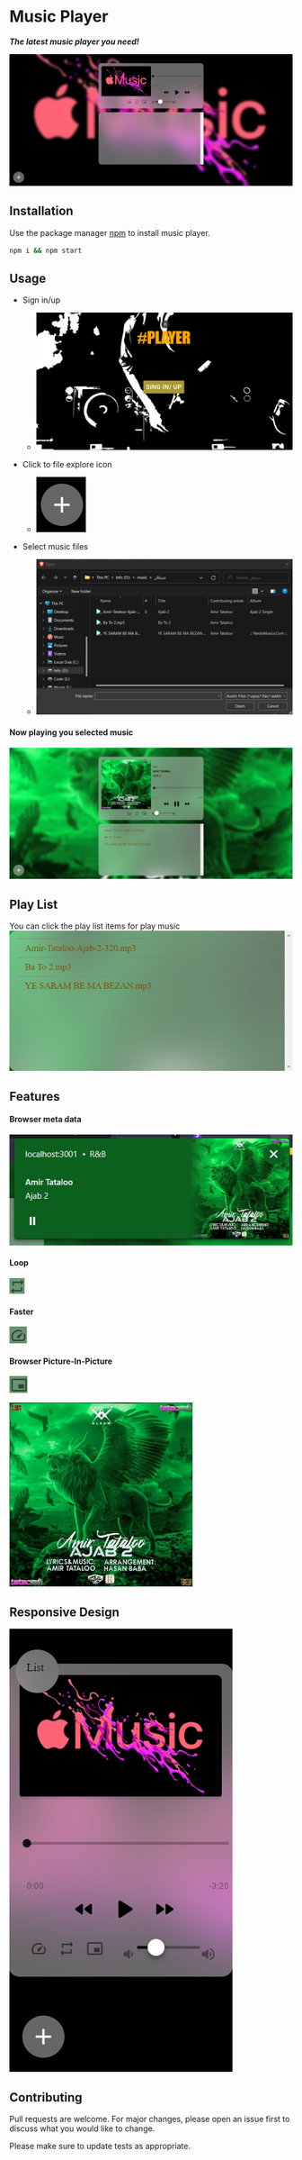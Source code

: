 # Music Player


***The latest music player you need!***


![](./public/image/first-page.png)




## Installation

Use the package manager [npm](https://www.npmjs.com/) to install music player.


```bash
npm i && npm start
```




## Usage

- Sign in/up
  - ![](./public/image/signin-up.png)


- Click to file explore icon
  - ![](./public/image/explore-icon.png)


- Select music files
  - ![](./public/image/explore.png)


#### Now playing you selected music
![](./public/image/music-player.png)




## Play List
You can click the play list items for play music
![](./public/image/playlist.png)




## Features

#### Browser meta data
![](./public/image/meta-data.png)


#### Loop
![](./public/image/loop-icon.png)


#### Faster
![](./public/image/speed-icon.png)


#### Browser Picture-In-Picture
![](./public/image/picture-in-picture-icon.png)

![](./public/image/picture-in-picture.png)




## Responsive Design
![](./public/image/mobile.png)




## Contributing
Pull requests are welcome. For major changes, please open an issue first to discuss what you would like to change.

Please make sure to update tests as appropriate.
